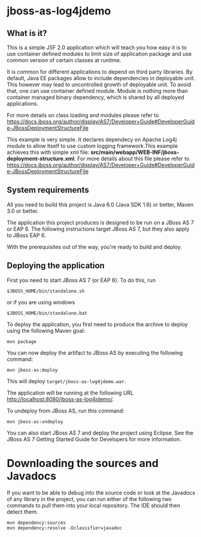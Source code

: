 jboss-as-log4jdemo
========================

What is it?
-----------

This is a simple JSF 2.0 application which will teach you how easy it is to
use container defined modules to limit size of application package and use 
common version of certain classes at runitme.

It is common for different applications to depend on third party libraries.
By default, Java EE packages allow to include dependencies in deployable unit.
This however may lead to uncontrolled growth of deployable unit. To avoid that, 
one can use container defined module. Module is nothing more than container
managed binary dependency, which is shared by all deployed applications.

For more details on class loading and modules please refer to <https://docs.jboss.org/author/display/AS7/Developer+Guide#DeveloperGuide-JBossDeploymentStructureFile> 

This example is very simple. It declares dependecy on Apache Log4j module to
allow itself to use custom logging framework.This example achieves this with simple 
xml file: <b>src/main/webapp/WEB-INF/jboss-deployment-structure.xml</b>.
For more details about this file please refer to <https://docs.jboss.org/author/display/AS7/Developer+Guide#DeveloperGuide-JBossDeploymentStructureFile>


System requirements
-------------------

All you need to build this project is Java 6.0 (Java SDK 1.6) or better, Maven
3.0 or better.

The application this project produces is designed to be run on a JBoss AS 7 or EAP 6.
The following instructions target JBoss AS 7, but they also apply to JBoss EAP 6.

With the prerequisites out of the way, you're ready to build and deploy.

Deploying the application
-------------------------

First you need to start JBoss AS 7 (or EAP 6). To do this, run

    $JBOSS_HOME/bin/standalone.sh

or if you are using windows

    $JBOSS_HOME/bin/standalone.bat

To deploy the application, you first need to produce the archive to deploy using
the following Maven goal:

    mvn package

You can now deploy the artifact to JBoss AS by executing the following command:

    mvn jboss-as:deploy

This will deploy `target/jboss-as-log4jdemo.war`.

The application will be running at the following URL <http://localhost:8080/jboss-as-log4jdemo/>.

To undeploy from JBoss AS, run this command:

    mvn jboss-as:undeploy

You can also start JBoss AS 7 and deploy the project using Eclipse. See the JBoss AS 7
Getting Started Guide for Developers for more information.

Downloading the sources and Javadocs
====================================

If you want to be able to debug into the source code or look at the Javadocs
of any library in the project, you can run either of the following two
commands to pull them into your local repository. The IDE should then detect
them.

    mvn dependency:sources
    mvn dependency:resolve -Dclassifier=javadoc